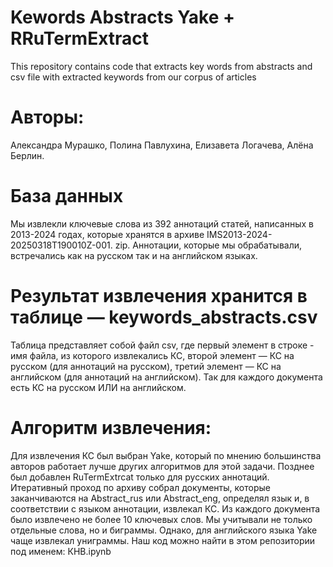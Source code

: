 # Kewords Abstracts Yake + RRuTermExtract
This repository contains code that extracts key words from abstracts and csv file with extracted keywords from our corpus of articles

 # Авторы:
 Александра Мурашко, Полина Павлухина, Елизавета Логачева, Алёна Берлин. 

# База данных
Мы извлекли ключевые слова из 392 аннотаций статей, написанных в 2013-2024 годах, которые хранятся в архиве IMS2013-2024-20250318T190010Z-001. zip. Аннотации, которые мы обрабатывали, встречались как на русском так и на английском языках. 

# Результат извлечения хранится в таблице — keywords_abstracts.csv
Таблица представляет собой файл csv, где первый элемент в строке - имя файла, из которого извлекались КС, второй элемент — КС на русском (для аннотаций на русском), третий элемент — КС на английском (для аннотаций на английском). Так для каждого документа есть КС на русском ИЛИ на английском. 

# Алгоритм извлечения: 
Для извлечения КС был выбран Yake, который по мнению большинства авторов работает лучше других алгоритмов для этой задачи. Позднее был добавлен RuTermExtrcat только для русских аннотаций. Итеративный проход по архиву собрал документы, которые заканчиваются на Abstract_rus или Abstract_eng, определял язык и, в соответствии с языком аннотации, извлекал КС. Из каждого документа было извлечено не более 10 ключевых слов. Мы учитывали не только отдельные слова, но и биграммы. Однако, для английского языка Yake чаще извлекал униграммы. Наш код можно найти в этом репозитории под именем: КНВ.ipynb
